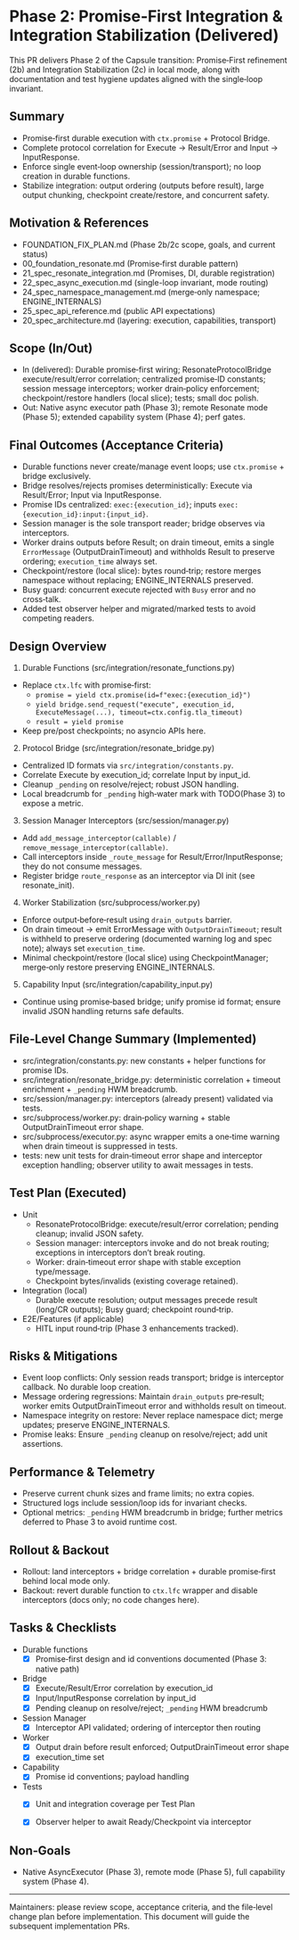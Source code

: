 # Phase 2: Promise‑First Integration & Integration Stabilization (Delivered)

This PR delivers Phase 2 of the Capsule transition: Promise‑First refinement (2b) and Integration Stabilization (2c) in local mode, along with documentation and test hygiene updates aligned with the single‑loop invariant.

## Summary
- Promise‑first durable execution with `ctx.promise` + Protocol Bridge.
- Complete protocol correlation for Execute → Result/Error and Input → InputResponse.
- Enforce single event‑loop ownership (session/transport); no loop creation in durable functions.
- Stabilize integration: output ordering (outputs before result), large output chunking, checkpoint create/restore, and concurrent safety.

## Motivation & References
- FOUNDATION_FIX_PLAN.md (Phase 2b/2c scope, goals, and current status)
- 00_foundation_resonate.md (Promise‑first durable pattern)
- 21_spec_resonate_integration.md (Promises, DI, durable registration)
- 22_spec_async_execution.md (single-loop invariant, mode routing)
- 24_spec_namespace_management.md (merge‑only namespace; ENGINE_INTERNALS)
- 25_spec_api_reference.md (public API expectations)
- 20_spec_architecture.md (layering: execution, capabilities, transport)

## Scope (In/Out)
- In (delivered): Durable promise‑first wiring; ResonateProtocolBridge execute/result/error correlation; centralized promise‑ID constants; session message interceptors; worker drain‑policy enforcement; checkpoint/restore handlers (local slice); tests; small doc polish.
- Out: Native async executor path (Phase 3); remote Resonate mode (Phase 5); extended capability system (Phase 4); perf gates.

## Final Outcomes (Acceptance Criteria)
- Durable functions never create/manage event loops; use `ctx.promise` + bridge exclusively.
- Bridge resolves/rejects promises deterministically: Execute via Result/Error; Input via InputResponse.
- Promise IDs centralized: `exec:{execution_id}`; inputs `exec:{execution_id}:input:{input_id}`.
- Session manager is the sole transport reader; bridge observes via interceptors.
- Worker drains outputs before Result; on drain timeout, emits a single `ErrorMessage` (OutputDrainTimeout) and withholds Result to preserve ordering; `execution_time` always set.
- Checkpoint/restore (local slice): bytes round‑trip; restore merges namespace without replacing; ENGINE_INTERNALS preserved.
- Busy guard: concurrent execute rejected with `Busy` error and no cross‑talk.
- Added test observer helper and migrated/marked tests to avoid competing readers.

## Design Overview
1) Durable Functions (src/integration/resonate_functions.py)
- Replace `ctx.lfc` with promise‑first:
  - `promise = yield ctx.promise(id=f"exec:{execution_id}")`
  - `yield bridge.send_request("execute", execution_id, ExecuteMessage(...), timeout=ctx.config.tla_timeout)`
  - `result = yield promise`
- Keep pre/post checkpoints; no asyncio APIs here.

2) Protocol Bridge (src/integration/resonate_bridge.py)
- Centralized ID formats via `src/integration/constants.py`.
- Correlate Execute by execution_id; correlate Input by input_id.
- Cleanup `_pending` on resolve/reject; robust JSON handling.
- Local breadcrumb for `_pending` high‑water mark with TODO(Phase 3) to expose a metric.

3) Session Manager Interceptors (src/session/manager.py)
- Add `add_message_interceptor(callable)` / `remove_message_interceptor(callable)`.
- Call interceptors inside `_route_message` for Result/Error/InputResponse; they do not consume messages.
- Register bridge `route_response` as an interceptor via DI init (see resonate_init).

4) Worker Stabilization (src/subprocess/worker.py)
- Enforce output‑before‑result using `drain_outputs` barrier.
- On drain timeout → emit ErrorMessage with `OutputDrainTimeout`; result is withheld to preserve ordering (documented warning log and spec note); always set `execution_time`.
- Minimal checkpoint/restore (local slice) using CheckpointManager; merge‑only restore preserving ENGINE_INTERNALS.

5) Capability Input (src/integration/capability_input.py)
- Continue using promise‑based bridge; unify promise id format; ensure invalid JSON handling returns safe defaults.

## File‑Level Change Summary (Implemented)
- src/integration/constants.py: new constants + helper functions for promise IDs.
- src/integration/resonate_bridge.py: deterministic correlation + timeout enrichment + `_pending` HWM breadcrumb.
- src/session/manager.py: interceptors (already present) validated via tests.
- src/subprocess/worker.py: drain‑policy warning + stable OutputDrainTimeout error shape.
- src/subprocess/executor.py: async wrapper emits a one‑time warning when drain timeout is suppressed in tests.
- tests: new unit tests for drain‑timeout error shape and interceptor exception handling; observer utility to await messages in tests.

## Test Plan (Executed)
- Unit
  - ResonateProtocolBridge: execute/result/error correlation; pending cleanup; invalid JSON safety.
  - Session manager: interceptors invoke and do not break routing; exceptions in interceptors don’t break routing.
  - Worker: drain‑timeout error shape with stable exception type/message.
  - Checkpoint bytes/invalids (existing coverage retained).
- Integration (local)
  - Durable execute resolution; output messages precede result (long/CR outputs); Busy guard; checkpoint round‑trip.
- E2E/Features (if applicable)
  - HITL input round‑trip (Phase 3 enhancements tracked).

## Risks & Mitigations
- Event loop conflicts: Only session reads transport; bridge is interceptor callback. No durable loop creation.
- Message ordering regressions: Maintain `drain_outputs` pre‑result; worker emits OutputDrainTimeout error and withholds result on timeout.
- Namespace integrity on restore: Never replace namespace dict; merge updates; preserve ENGINE_INTERNALS.
- Promise leaks: Ensure `_pending` cleanup on resolve/reject; add unit assertions.

## Performance & Telemetry
- Preserve current chunk sizes and frame limits; no extra copies.
- Structured logs include session/loop ids for invariant checks.
- Optional metrics: `_pending` HWM breadcrumb in bridge; further metrics deferred to Phase 3 to avoid runtime cost.

## Rollout & Backout
- Rollout: land interceptors + bridge correlation + durable promise‑first behind local mode only.
- Backout: revert durable function to `ctx.lfc` wrapper and disable interceptors (docs only; no code changes here).

## Tasks & Checklists
- Durable functions
  - [x] Promise‑first design and id conventions documented (Phase 3: native path)
- Bridge
  - [x] Execute/Result/Error correlation by execution_id
  - [x] Input/InputResponse correlation by input_id
  - [x] Pending cleanup on resolve/reject; `_pending` HWM breadcrumb
- Session Manager
  - [x] Interceptor API validated; ordering of interceptor then routing
- Worker
  - [x] Output drain before result enforced; OutputDrainTimeout error shape
  - [x] execution_time set
- Capability
  - [x] Promise id conventions; payload handling
- Tests
  - [x] Unit and integration coverage per Test Plan
  - [x] Observer helper to await Ready/Checkpoint via interceptor


## Non‑Goals
- Native AsyncExecutor (Phase 3), remote mode (Phase 5), full capability system (Phase 4).

---

Maintainers: please review scope, acceptance criteria, and the file‑level change plan before implementation. This document will guide the subsequent implementation PRs.
